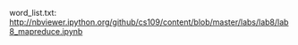 
word_list.txt: http://nbviewer.ipython.org/github/cs109/content/blob/master/labs/lab8/lab8_mapreduce.ipynb
